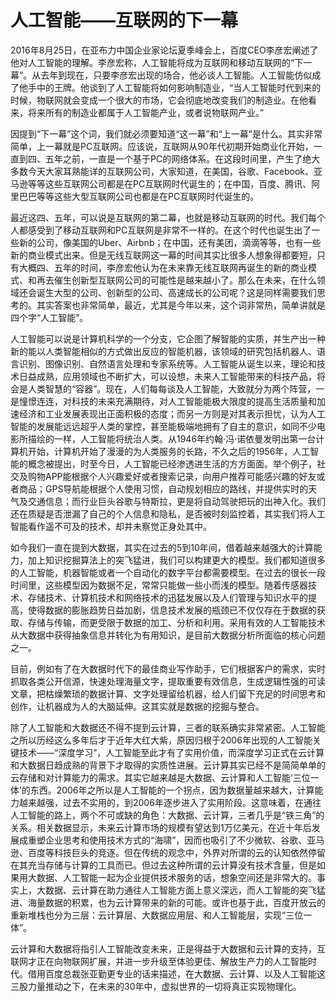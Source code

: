 # 人工智能——互联网的下一幕  

 2016年8月25日，在亚布力中国企业家论坛夏季峰会上，百度CEO李彦宏阐述了他对人工智能的理解。李彦宏称，人工智能将成为互联网和移动互联网的“下一幕”。从去年到现在，只要李彦宏出现的场合，他必谈人工智能。人工智能仿似成了他手中的王牌。他谈到了人工智能将如何影响制造业，“当人工智能时代到来的时候，物联网就会变成一个很大的市场，它会彻底地改变我们的制造业。在他看来，将来所有的制造业都属于人工智能产业，或者说物联网产业。”

 因提到“下一幕”这个词，我们就必须要知道“这一幕”和“上一幕”是什么。其实非常简单，上一幕就是PC互联网。应该说，互联网从90年代初期开始商业化开始，一直到四、五年之前，一直是一个基于PC的网络体系。在这段时间里，产生了绝大多数今天大家耳熟能详的互联网公司，大家知道，在美国，谷歌、Facebook、亚马逊等等这些互联网公司都是在PC互联网时代诞生的；在中国，百度、腾讯、阿里巴巴等等这些大型互联网公司也都是在PC互联网时代诞生的。

 最近这四、五年，可以说是互联网的第二幕，也就是移动互联网的时代。我们每个人都感受到了移动互联网和PC互联网是非常不一样的。在这个时代也诞生出了一些新的公司，像美国的Uber、Airbnb；在中国，还有美团，滴滴等等，也有一些新的商业模式出来。但是无线互联网这一幕的时间其实比很多人想象得都要短，只有大概四、五年的时间，李彦宏他认为在未来靠无线互联网再诞生的新的商业模式、和再去催生创新型互联网公司的可能性是越来越小了。那么在未来，在什么领域还会诞生大型的公司、创新型的公司、高速成长的公司呢？这是同样需要我们思考的。其实答案也非常简单，最近，尤其是今年以来，这个词非常热，简单讲就是四个字“人工智能”。

 人工智能可以说是计算机科学的一个分支，它企图了解智能的实质，并生产出一种新的能以人类智能相似的方式做出反应的智能机器，该领域的研究包括机器人、语言识别、图像识别、自然语言处理和专家系统等。人工智能从诞生以来，理论和技术日益成熟，应用领域也不断扩大，可以设想，未来人工智能带来的科技产品，将会是人类智慧的“容器”。现在，人们每每谈及人工智能，大致就分为两个阵营，一是憧憬连连，对科技的未来充满期待，对人工智能能极大限度的提高生活质量和加速经济和工业发展表现出正面积极的态度；而另一方则是对其表示担忧，认为人工智能的发展能远远超乎人类的掌控，甚至能极端地拥有了自主的意识，如同不少电影所描绘的一样，人工智能将统治人类。从1946年约翰·冯·诺依曼发明出第一台计算机开始，计算机开始了漫漫的为人类服务的长路，不久之后的1956年，人工智能的概念被提出，时至今日，人工智能已经渗透进生活的方方面面。举个例子，社交及购物APP能根据个人兴趣爱好或者搜索记录，向用户推荐可能感兴趣的好友或者商品；GPS导航能根据个人使用习惯，自动规划相应的路线，并提供实时的天气及交通信息；而行业巨头谷歌与特斯拉，更是将自动驾驶把玩的出神入化。我们还在质疑是否泄漏了自己的个人信息和隐私，是否被时刻监控着，其实我们将人工智能看作遥不可及的技术，却并未察觉正身处其中。

 如今我们一直在提到大数据，其实在过去的5到10年间，借着越来越强大的计算能力，加上知识挖掘算法上的突飞猛进，我们可以构建更大的模型。我们都知道很多的人工智能，机器智能或者一个自动化的数字平台都需要模型。在过去的很长一段时间里，这些模型因为数据不足，常常只能做一些小而浅的模型。随着传感器技术、存储技术、计算机技术和网络技术的迅猛发展以及人们管理与知识水平的提高，使得数据的膨胀趋势日益加剧，信息技术发展的瓶颈已不仅仅存在于数据的获取、存储与传输，而更受限于数据的加工、分析和利用。采用有效的人工智能技术从大数据中获得抽象信息并转化为有用知识，是目前大数据分析所面临的核心问题之一。

 目前，例如有了在大数据时代下的最佳商业写作助手，它们根据客户的需求，实时抓取各类公开信源，快速处理海量文字，提取重要有效信息，生成逻辑性强的可读文章，把枯燥繁琐的数据计算、文字处理留给机器，给人们留下充足的时间思考和创作，让机器成为人的大脑延伸。这其实就是数据的挖掘与整合。

 除了人工智能和大数据还不得不提到云计算，三者的联系确实非常紧密。人工智能之所以历经这么多年后才于近年大红大紫，原因归根于2006年出现的人工智能关键技术——“深度学习”，人工智能至此才有了实用价值，而深度学习正式在云计算和大数据日趋成熟的背景下才取得的实质性进展。云计算其实已经不是简简单单的云存储和对计算能力的需求。其实它越来越是大数据、云计算和人工智能‘三位一体’的东西。2006年之所以是人工智能的一个拐点，因为数据量越来越大，计算能力越来越强，过去不实用的，到2006年逐步进入了实用阶段。这意味着，在通往人工智能的路上，两个不可或缺的角色：大数据、云计算，三者几乎是“铁三角”的关系。相关数据显示，未来云计算市场的规模有望达到1万亿美元，在近十年后发展成重塑企业思考和使用技术方式的“海啸”，因而也吸引了不少微软、谷歌、亚马逊、百度等科技巨头的竞逐。但在传统的观念中，外界对所谓的云的认知依然停留在其充当存储与计算的工具而已。但过去这种所谓的云计算没有技术含量，但是如果用大数据、人工智能一起为企业提供技术服务的话，想象空间还是非常大的。事实上，大数据、云计算在助力通往人工智能方面上意义深远，而人工智能的突飞猛进、海量数据的积累，也为云计算带来的新的可能。或许也基于此，百度开放云的重新堆栈也分为三层：云计算层、大数据应用层、和人工智能层，实现“三位一体”。

云计算和大数据将指引人工智能改变未来，正是得益于大数据和云计算的支持，互联网才正在向物联网扩展，并进一步升级至体验更佳、解放生产力的人工智能时代。借用百度总裁张亚勤更专业的话来描述，在大数据、云计算、以及人工智能这三股力量推动之下，在未来的30年中，虚拟世界的一切将真正实现物理化。
